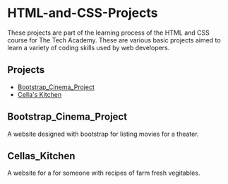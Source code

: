 # HTML-and-CSS-Projects

These projects are part of the learning process of the HTML and CSS course for The Tech Academy. These are various basic projects aimed to learn a variety of coding skills used by web developers. 

## Projects

- [Bootstrap_Cinema_Project](#bootstrap_cinema_project)
- [Cella's Kitchen](#cellas_kitchen)


## Bootstrap_Cinema_Project

A website designed with bootstrap for listing movies for a theater.

## Cellas_Kitchen

A website for a for someone with recipes of farm fresh vegitables.
